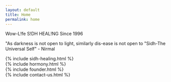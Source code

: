```yaml
---
layout: default
title: Home
permalink: home
---
```


Wow-L!fe
S!DH HEAL!NG
Since 1996
 
"As darkness is not open to light, similarly
dis-ease is not open to "Sidh-The Universal Self" - Nirmal

<section> {% include sidh-healing.html %} </section>
<section> {% include hormony.html %} </section>
<section> {% include founder.html %} </section>
<section> {% include contact-us.html %} </section>